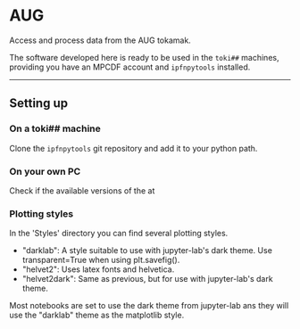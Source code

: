 # AUG
Access and process data from the AUG tokamak.

The software developed here is ready to be used in the `toki##` machines, providing you have an MPCDF account and `ipfnpytools` installed.
___
## Setting up

### On a toki## machine

Clone the `ipfnpytools` git repository and add it to your python path.

### On your own PC

Check if the available versions of the at 


### Plotting styles

In the 'Styles' directory you can find several plotting styles.

* "darklab": A style suitable to use with jupyter-lab's dark theme. Use transparent=True when using plt.savefig().
* "helvet2": Uses latex fonts and helvetica.
* "helvet2dark": Same as previous, but for use with jupyter-lab's dark theme.

Most notebooks are set to use the dark theme from jupyter-lab ans they will use the "darklab" theme as the matplotlib style.

